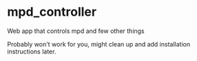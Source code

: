 # mpd_controller
Web app that controls mpd and few other things 

Probably won't work for you, might clean up and add installation instructions later.
